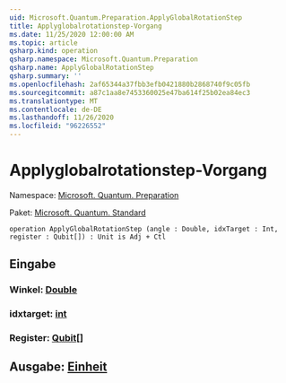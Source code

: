 ```yaml
---
uid: Microsoft.Quantum.Preparation.ApplyGlobalRotationStep
title: Applyglobalrotationstep-Vorgang
ms.date: 11/25/2020 12:00:00 AM
ms.topic: article
qsharp.kind: operation
qsharp.namespace: Microsoft.Quantum.Preparation
qsharp.name: ApplyGlobalRotationStep
qsharp.summary: ''
ms.openlocfilehash: 2af65344a37fbb3efb0421880b2868740f9c05fb
ms.sourcegitcommit: a87c1aa8e7453360025e47ba614f25b02ea84ec3
ms.translationtype: MT
ms.contentlocale: de-DE
ms.lasthandoff: 11/26/2020
ms.locfileid: "96226552"
---
```

# <a name="applyglobalrotationstep-operation"></a>Applyglobalrotationstep-Vorgang

Namespace: [Microsoft. Quantum. Preparation](xref:Microsoft.Quantum.Preparation)

Paket: [Microsoft. Quantum. Standard](https://nuget.org/packages/Microsoft.Quantum.Standard)




```qsharp
operation ApplyGlobalRotationStep (angle : Double, idxTarget : Int, register : Qubit[]) : Unit is Adj + Ctl
```


## <a name="input"></a>Eingabe

### <a name="angle--double"></a>Winkel: [Double](xref:microsoft.quantum.lang-ref.double)




### <a name="idxtarget--int"></a>idxtarget: [int](xref:microsoft.quantum.lang-ref.int)




### <a name="register--qubit"></a>Register: [Qubit](xref:microsoft.quantum.lang-ref.qubit)[]





## <a name="output--unit"></a>Ausgabe: [Einheit](xref:microsoft.quantum.lang-ref.unit)

